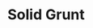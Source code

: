 ---
title: Solid Grunt
event:
  name: FranceJS.in(Toulouse)
  url: http://lanyrd.com/2013/francejs/
  date: 2013-11-23
slides:
  -
    file: solid-grunt/intro.md
  -
    file: solid-grunt/about-me.md
  -
    background: //farm6.staticflickr.com/5327/10121241273_589d0dcf84_b_d.jpg
  -
    background: //farm8.staticflickr.com/7325/9308903255_6f68f6ddbe_b_d.jpg
  -
    background: BristolTowerLayers-3.jpg
  -
    background: everyday.jpg
  -
    file: solid-grunt/lessons-learned.md
    vertical: true
    background: //farm4.staticflickr.com/3773/9676470682_3d418eeb40_b_d.jpg
  -
    file: solid-grunt/bbc-news.md
    vertical: true
---